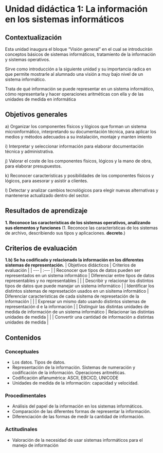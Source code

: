 # Unidad didáctica 1: La información en los sistemas informáticos
## Contextualización
Esta unidad inaugura el bloque “Visión general” en el cual se introducirán conceptos básicos de sistemas informáticos, tratamiento de la información y sistemas operativos.

Sirve como introducción a la siguiente unidad y su importancia radica en que permite mostrarle al alumnado una visión a muy bajo nivel de un sistema informático.

Trata de qué información se puede representar en un sistema informático, cómo representarla y hacer operaciones aritméticas con ella y de las unidades de medida en informática
## Objetivos generales
a) Organizar los componentes físicos y lógicos que forman un sistema microinformático, interpretando su documentación técnica, para aplicar los medios y métodos adecuados a su instalación, montaje y
manten imiento

i) Interpretar y seleccionar información para elaborar documentación técnica y administrativa.

j) Valorar el coste de los componentes físicos, lógicos y la mano de obra, para elaborar presupuestos.

k) Reconocer características y posibilidades de los componentes físicos y lógicos, para asesorar y asistir a clientes.

l) Detectar y analizar cambios tecnológicos para elegir nuevas alternativas y mantenerse actualizado dentro del sector.
## Resultados de aprendizaje
**1. Reconoce las características de los sistemas operativos, analizando sus elementos y funciones** (1. Reconoce las características de los sistemas de archivo, describiendo sus tipos y aplicaciones.  **decreto**.)
## Criterios de evaluación
**1.b) Se ha codificado y relacionado la información en los diferentes sistemas de representación.**
|  Objetivos didácticos  |  Criterios de evaluación |
|  ---  | :--- |
| Reconocer que tipos de datos pueden ser representados en un sistema informático | Diferenciar entre tipos de datos representables y no representables |
|  | Describir y relacionar los distintos tipos de datos que puede manejar un sistema informático |
| Identificar los distintos sistemas de represetación usados en un sisitema informático | Diferenciar características de cada sisitema de represetación de la información |
| | Expresar un mismo dato usando distintos sistemas de representación d e la información |
| Distinguir las distintas unidades de medida de información de un sistema informático | Relacionar las distintas unidades de medida |
| | Convertir una cantidad de información a distintas unidades de medida |
## Contenidos
### Conceptuales
* Los datos. Tipos de datos.
* Representación de la información. Sistemas de numeración y codificación de la información. Operaciones aritméticas.
* Codificación alfanumérica: ASCII, EBCICD, UNICODE
* Unidades de medida de la información: capacidad y velocidad.
### Procedimentales
* Análisis del papel de la información en los sistemas informáticos.
* Comparación de las diferentes formas de representar la información.
* Diferenciación de las formas de medir la cantidad de información.
### Actitudinales
* Valoración de la necesidad de usar sistemas informáticos para el manejo de información

